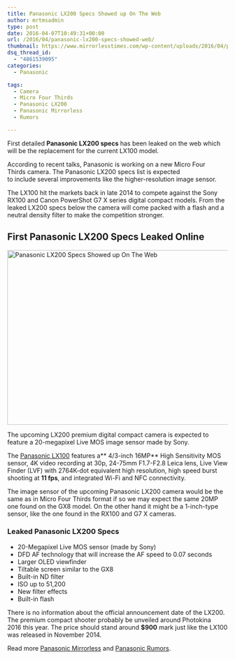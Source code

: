 ```yaml
---
title: Panasonic LX200 Specs Showed up On The Web
author: mrtmsadmin
type: post
date: 2016-04-07T10:49:31+00:00
url: /2016/04/panasonic-lx200-specs-showed-web/
thumbnail: https://www.mirrorlesstimes.com/wp-content/uploads/2016/04/panasonic-lx200-specs-leaked-online.jpg
dsq_thread_id:
  - "4861539095"
categories:
  - Panasonic

tags:
  - Camera
  - Micro Four Thirds
  - Panasonic LX200
  - Panasonic Mirrorless
  - Rumors

---
```

First detailed **Panasonic LX200 specs** has been leaked on the web which will be the replacement for the current LX100 model.

According to recent talks, Panasonic is working on a new Micro Four Thirds camera. The Panasonic LX200 specs list is expected to include several improvements like the higher-resolution image sensor.

The LX100 hit the markets back in late 2014 to compete against the Sony RX100 and Canon PowerShot G7 X series digital compact models. From the leaked LX200 specs below the camera will come packed with a flash and a neutral density filter to make the competition stronger.<!--more-->

## First Panasonic LX200 Specs Leaked Online

<img class="alignnone wp-image-59 size-full" title="Panasonic LX200 Specs Showed up On The Web" src="https://i0.wp.com/www.mirrorlesstimes.com/wp-content/uploads/2016/04/panasonic-lx200-specs-leaked-online.jpg?resize=600%2C400&#038;ssl=1" alt="Panasonic LX200 Specs Showed up On The Web" width="600" height="400" srcset="https://i0.wp.com/www.mirrorlesstimes.com/wp-content/uploads/2016/04/panasonic-lx200-specs-leaked-online.jpg?w=900&ssl=1 900w, https://i0.wp.com/www.mirrorlesstimes.com/wp-content/uploads/2016/04/panasonic-lx200-specs-leaked-online.jpg?resize=300%2C200&ssl=1 300w, https://i0.wp.com/www.mirrorlesstimes.com/wp-content/uploads/2016/04/panasonic-lx200-specs-leaked-online.jpg?resize=768%2C512&ssl=1 768w" sizes="(max-width: 600px) 100vw, 600px" data-recalc-dims="1" /> 

The upcoming LX200 premium digital compact camera is expected to feature a 20-megapixel Live MOS image sensor made by Sony.

The <a href="http://www.dailycameranews.com/2014/09/panasonic-lx100/" target="_blank" rel="noopener">Panasonic LX100</a> features a** 4/3-inch 16MP** High Sensitivity MOS sensor, 4K video recording at 30p, 24-75mm F1.7-F2.8 Leica lens, Live View Finder (LVF) with 2764K-dot equivalent high resolution, high speed burst shooting at **11 fps**, and integrated Wi-Fi and NFC connectivity.

The image sensor of the upcoming Panasonic LX200 camera would be the same as in Micro Four Thirds format if so we may expect the same 20MP one found on the GX8 model. On the other hand it might be a 1-inch-type sensor, like the one found in the RX100 and G7 X cameras.

### Leaked Panasonic LX200 Specs

  * 20-Megapixel Live MOS sensor (made by Sony)
  * DFD AF technology that will increase the AF speed to 0.07 seconds
  * Larger OLED viewfinder
  * Tiltable screen similar to the GX8
  * Built-in ND filter
  * ISO up to 51,200
  * New filter effects
  * Built-in flash

There is no information about the official announcement date of the LX200. The premium compact shooter probably be unveiled around Photokina 2016 this year. The price should stand around **$900** mark just like the LX100 was released in November 2014.

Read more [Panasonic Mirrorless][1] and [Panasonic Rumors][2].

 [1]: https://www.mirrorlesstimes.com/tags/panasonic-mirrorless "Panasonic Mirrorless News"
 [2]: https://www.dailycameranews.com/tag/panasonic-rumors/
